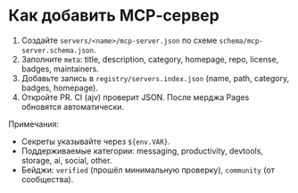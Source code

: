 # Как добавить MCP‑сервер

1) Создайте `servers/<name>/mcp-server.json` по схеме `schema/mcp-server.schema.json`.
2) Заполните `meta`: title, description, category, homepage, repo, license, badges, maintainers.
3) Добавьте запись в `registry/servers.index.json` (name, path, category, badges, homepage).
4) Откройте PR. CI (ajv) проверит JSON. После мерджа Pages обновятся автоматически.

Примечания:
- Секреты указывайте через `${env.VAR}`.
- Поддерживаемые категории: messaging, productivity, devtools, storage, ai, social, other.
- Бейджи: `verified` (прошёл минимальную проверку), `community` (от сообщества).

